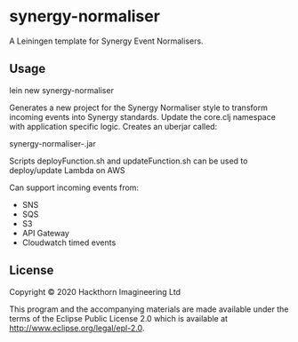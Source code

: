 # synergy-normaliser

A Leiningen template for Synergy Event Normalisers.

## Usage

lein new synergy-normaliser <project-name>

Generates a new project for the Synergy Normaliser style to 
transform incoming events into Synergy standards. Update the core.clj namespace
with application specific logic. Creates an uberjar called:

synergy-normaliser-<project-name>.jar

Scripts deployFunction.sh and updateFunction.sh can be used
to deploy/update Lambda on AWS

Can support incoming events from:

- SNS
- SQS
- S3
- API Gateway
- Cloudwatch timed events

## License

Copyright © 2020 Hackthorn Imagineering Ltd

This program and the accompanying materials are made available under the
terms of the Eclipse Public License 2.0 which is available at
http://www.eclipse.org/legal/epl-2.0.

